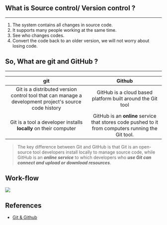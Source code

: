 ## What is Source control/ Version control ? 
___
1.  The system contains all changes in source code.
2.  It supports many people working at the same time.
3.  See who changes codes.
4.  Convert the code back to an older version, we will not worry about losing code.

## So, What are git and GitHub ?
___
git | Github|
:---:|:---:|
Git is a distributed version control tool that can manage a development project's source code history | GitHub is a cloud based platform built around the Git tool |
Git is a tool a developer installs **locally** on their computer| GitHub is an **online** service that stores code pushed to it from computers running the Git tool.|
> The key difference between Git and GitHub is that Git is an open-source tool developers install locally to manage source code, while GitHub is an ***online service*** to which developers who ***use Git can connect and upload or download resources***.

## Work-flow
![](https://github.com/viendanbac/Learning-git-Github-from-scratch/blob/master/Images/workflow.png)

## References
* [Git & Github](https://www.theserverside.com/video/Git-vs-GitHub-What-is-the-difference-between-them)
